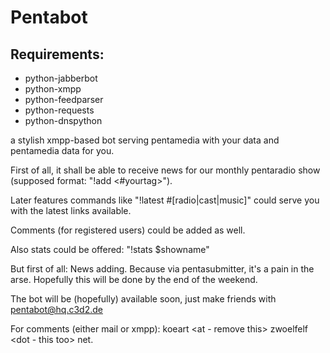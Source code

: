 # Pentabot

## Requirements:

- python-jabberbot
- python-xmpp
- python-feedparser
- python-requests
- python-dnspython

a stylish xmpp-based bot serving pentamedia with your data and pentamedia data for you.

First of all, it shall be able to receive news for our monthly pentaradio show (supposed format: "!add <url> <your text> <#yourtag>").

Later features commands like "!latest #[radio|cast|music]" could serve you with the latest links available.

Comments (for registered users) could be added as well.

Also stats could be offered: "!stats $showname"

But first of all: News adding. Because via pentasubmitter, it's a pain in the arse.
Hopefully this will be done by the end of the weekend.

The bot will be (hopefully) available soon, just make friends with pentabot@hq.c3d2.de

For comments (either mail or xmpp): koeart <at - remove this> zwoelfelf <dot - this too> net.
